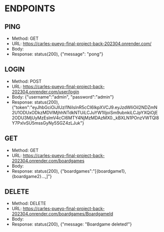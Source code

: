 # ENDPOINTS

## PING

- Method: GET
- URL: https://carles-pueyo-final-project-back-202304.onrender.com/
- Body:
- Response: status(200), {"message": "pong"}

## LOGIN

- Method: POST
- URL: https://carles-pueyo-final-project-back-202304.onrender.com/user/login
- Body: {"username":"admin", "password":"admin"}
- Response: status(200), {"token":"eyJhbGciOiJIUzI1NiIsInR5cCI6IkpXVCJ9.eyJzdWIiOiI2NDZmN2U1ODUxODkzMDVlMjhhNTdkNTUiLCJuYW1lIjoiSm9ubnkiLCJpYXQiOjE2ODU3MjUyMzEsImV4cCI6MTY4NjMzMDAzMX0.\_kBXLN1POnzVWTQl8Y7PxIvSU5mssGyNy5SGZ4zLJuk"}

## GET

- Method: GET
- URL: https://carles-pueyo-final-project-back-202304.onrender.com/boardgames
- Body:
- Response: status(200), {"boardgames":"[{boardgame1}, {boardgame2}...,]"}

## DELETE

- Method: DELETE
- URL: https://carles-pueyo-final-project-back-202304.onrender.com/boardgames/BoardgameId
- Body:
- Response: status(200), {"message: "Boardgame deleted!"}
